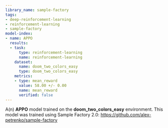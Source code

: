 ```yaml
---
library_name: sample-factory
tags:
- deep-reinforcement-learning
- reinforcement-learning
- sample-factory
model-index:
- name: APPO
  results:
  - task:
      type: reinforcement-learning
      name: reinforcement-learning
    dataset:
      name: doom_two_colors_easy
      type: doom_two_colors_easy
    metrics:
    - type: mean_reward
      value: 58.00 +/- 0.00
      name: mean_reward
      verified: false
---
```


A(n) **APPO** model trained on the **doom_two_colors_easy** environment.
This model was trained using Sample Factory 2.0: https://github.com/alex-petrenko/sample-factory
    